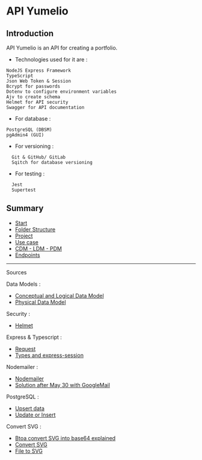 # API Yumelio

## Introduction

API Yumelio is an API for creating a portfolio.

- Technologies used for it are :

```
NodeJS Express Framework
TypeScript
Json Web Token & Session
Bcrypt for passwords
Dotenv to configure environment variables
Ajv to create schema
Helmet for API security
Swagger for API documentation
```

- For database :

```
PostgreSQL (DBSM)
pgAdmin4 (GUI)
```

- For versioning :

```
  Git & GitHub/ GitLab
  Sqitch for database versioning
```

- For testing :

```
  Jest
  Supertest
```

## Summary

- [Start](./__docs__/00_start.md)
- [Folder Structure](./__docs__/01_folder.md)
- [Project](./__docs__/02_project.md)
- [Use case](./__docs__/03_usecase.md)
- [CDM - LDM - PDM](./__docs__/04_mcd-mld-mpd.md)
- [Endpoints](./__docs__/05_endpoints.md)


---

Sources

Data Models :

- [Conceptual and Logical Data Model](https://opentextbc.ca/dbdesign01/chapter/chapter-4-types-of-database-models/)
- [Physical Data Model](https://www.ibm.com/docs/en/ida/9.1.1?topic=modeling-physical-data-models)

Security :

- [Helmet](https://helmetjs.github.io/)

Express & Typescript :

- [Request](https://github.com/DefinitelyTyped/DefinitelyTyped/blob/master/types/express-session/index.d.ts)
- [Types and express-session](https://akoskm.com/how-to-use-express-session-with-custom-sessiondata-typescript)

Nodemailer :

- [Nodemailer](https://nodemailer.com/) 
- [Solution after May 30 with GoogleMail](https://stackoverflow.com/questions/71477637/nodemailer-and-gmail-after-may-30-2022)

PostgreSQL : 

- [Upsert data](https://www.prisma.io/dataguide/postgresql/inserting-and-modifying-data/insert-on-conflict)
- [Update or Insert](https://www.postgresqltutorial.com/postgresql-tutorial/postgresql-upsert/)

Convert SVG : 

- [Btoa convert SVG into base64 explained](https://www.w3schools.com/jsref/met_win_btoa.asp)
- [Convert SVG](https://thewebdev.info/2021/08/28/how-to-convert-inline-svg-to-base64-string-with-javascript/)
- [File to SVG](https://developer.mozilla.org/fr/docs/Web/API/FileReader/readAsDataURL)